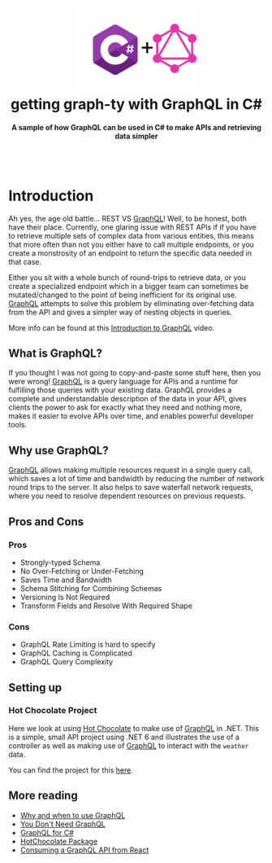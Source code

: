 <h1 align="center">
  <a href="https://raw.githubusercontent.com/svbygoibear/graphql-test-app/master/img/header-img.png"><img src="https://raw.githubusercontent.com/svbygoibear/graphql-test-app/master/img/header-img.png" alt="graphql-test-app" width="250"></a>
  <br>
  getting graph-ty with GraphQL in C#
  <br>
</h1>

<h4 align="center">A sample of how GraphQL can be used in C# to make APIs and retrieving data simpler</h4>
<br>
<br>

# Introduction

Ah yes, the age old battle... REST VS [GraphQL](https://graphql.org/)! Well, to be honest, both have their place. Currently, one glaring issue with REST APIs if if you have to retrieve multiple sets of complex data from various entities, this means that more often than not you either have to call multiple endpoints, or you create a monstrosity of an endpoint to return the specific data needed in that case.

Either you sit with a whole bunch of round-trips to retrieve data, or you create a specialized endpoint which in a bigger team can sometimes be mutated/changed to the point of being inefficient for its original use. [GraphQL](https://graphql.org/) attempts to solve this problem by eliminating over-fetching data from the API and gives a simpler way of nesting objects in queries.

More info can be found at this [Introduction to GraphQL](https://youtu.be/anW5Qpuh5kI) video.

## What is GraphQL?

If you thought I was not going to copy-and-paste some stuff here, then you were wrong! [GraphQL](https://graphql.org/) is a query language for APIs and a runtime for fulfilling those queries with your existing data. GraphQL provides a complete and understandable description of the data in your API, gives clients the power to ask for exactly what they need and nothing more, makes it easier to evolve APIs over time, and enables powerful developer tools.

## Why use GraphQL?

[GraphQL](https://graphql.org/) allows making multiple resources request in a single query call, which saves a lot of time and bandwidth by reducing the number of network round trips to the server. It also helps to save waterfall network requests, where you need to resolve dependent resources on previous requests.

## Pros and Cons

### Pros

- Strongly-typed Schema
- No Over-Fetching or Under-Fetching
- Saves Time and Bandwidth
- Schema Stitching for Combining Schemas
- Versioning Is Not Required
- Transform Fields and Resolve With Required Shape

### Cons

- GraphQL Rate Limiting is hard to specify
- GraphQL Caching is Complicated
- GraphQL Query Complexity

## Setting up

### Hot Chocolate Project

Here we look at using [Hot Chocolate](https://github.com/ChilliCream/hotchocolate) to make use of [GraphQL](https://graphql.org/) in .NET. This is a simple, small API project using .NET 6 and illustrates the use of a controller as well as making use of [GraphQL](https://graphql.org/) to interact with the `weather` data.

You can find the project for this [here](https://github.com/svbygoibear/graphql-test-app/tree/main/graphql-test-app.hotchocolate).

## More reading

- [Why and when to use GraphQL](https://dzone.com/articles/why-and-when-to-use-graphql-1)
- [You Don't Need GraphQL](https://dzone.com/articles/you-dont-need-graphql)
- [GraphQL for C#](https://graphql.org/code/#c-net)
- [HotChocolate Package](https://github.com/ChilliCream/hotchocolate)
- [Consuming a GraphQL API from React](https://developer.okta.com/blog/2020/11/23/quick-graphql-react-app)
